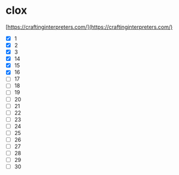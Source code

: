# clox

[https://craftinginterpreters.com/](https://craftinginterpreters.com/)

- [x] 1
- [x] 2
- [x] 3
- [x] 14
- [x] 15
- [x] 16
- [ ] 17
- [ ] 18
- [ ] 19
- [ ] 20
- [ ] 21
- [ ] 22
- [ ] 23
- [ ] 24
- [ ] 25
- [ ] 26
- [ ] 27
- [ ] 28
- [ ] 29
- [ ] 30

